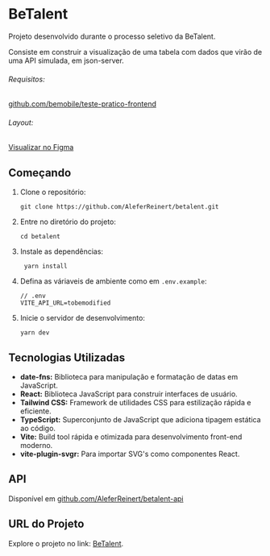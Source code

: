 # BeTalent

Projeto desenvolvido durante o processo seletivo da BeTalent.

Consiste em construir a visualização de uma tabela com dados que virão de uma API simulada, em json-server.

###### Requisitos:

[github.com/bemobile/teste-pratico-frontend](https://github.com/bemobile/teste-pratico-frontend)

###### Layout:

[Visualizar no Figma](https://www.figma.com/design/yw6th52zE9bubewc6ayTg5/Teste-T%C3%A9cnico-Frontend-BeTalent?node-id=1-4&p=f&t=sWXq8uMvn5ZK8yKr-0)

## Começando

1. Clone o repositório:
   ```
   git clone https://github.com/AleferReinert/betalent.git
   ```
2. Entre no diretório do projeto:
   ```
   cd betalent
   ```
3. Instale as dependências:
   ```
    yarn install
   ```
4. Defina as váriaveis de ambiente como em `.env.example`:
   ```
   // .env
   VITE_API_URL=tobemodified
   ```
5. Inicie o servidor de desenvolvimento:

   ```
   yarn dev
   ```

## Tecnologias Utilizadas

- **date-fns:** Biblioteca para manipulação e formatação de datas em JavaScript.
- **React:** Biblioteca JavaScript para construir interfaces de usuário.
- **Tailwind CSS:** Framework de utilidades CSS para estilização rápida e eficiente.
- **TypeScript:** Superconjunto de JavaScript que adiciona tipagem estática ao código.
- **Vite:** Build tool rápida e otimizada para desenvolvimento front-end moderno.
- **vite-plugin-svgr:** Para importar SVG's como componentes React.

## API

Disponível em [github.com/AleferReinert/betalent-api](https://github.com/AleferReinert/betalent-api)

## URL do Projeto

Explore o projeto no link: [BeTalent](https://betalent.netlify.app).

